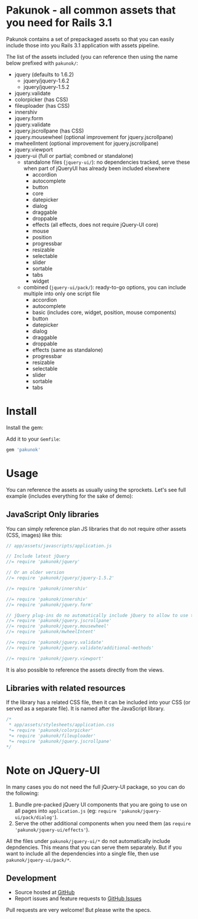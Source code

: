 # Pakunok - all common assets that you need for Rails 3.1

Pakunok contains a set of prepackaged assets so that you can easily include those into you Rails 3.1 application with assets pipeline.

The list of the assets included (you can reference then using the name below prefixed with `pakunok/`:

- jquery (defaults to 1.6.2)
  - jquery/jquery-1.6.2
  - jquery/jquery-1.5.2
- jquery.validate
- colorpicker (has CSS)
- fileuploader (has CSS)
- innershiv
- jquery.form
- jquery.validate
- jquery.jscrollpane (has CSS)
- jquery.mousewheel (optional improvement for jquery.jscrollpane)
- mwheelIntent  (optional improvement for jquery.jscrollpane)
- jquery.viewport
- jquery-ui (full or partial; combned or standalone)
  - standalone files (`jquery-ui/`): no dependencies tracked, serve these when part of jQueryUI has already been included elsewhere
    - accordion
    - autocomplete
    - button
    - core
    - datepicker
    - dialog
    - draggable
    - droppable
    - effects (all effects, does not require jQuery-UI core)
    - mouse
    - position
    - progressbar
    - resizable
    - selectable
    - slider
    - sortable
    - tabs
    - widget
  - combined (`jquery-ui/pack/`): ready-to-go options, you can include multiple into only one script file
    - accordion
    - autocomplete
    - basic (includes core, widget, position, mouse components)
    - button
    - datepicker
    - dialog
    - draggable
    - droppable
    - effects (same as standalone)
    - progressbar
    - resizable
    - selectable
    - slider
    - sortable
    - tabs


# Install

Install the gem:

Add it to your `Gemfile`:

```ruby
gem 'pakunok'
```


# Usage

You can reference the assets as usually using the sprockets.
Let's see full example (includes everything for the sake of demo):



## JavaScript Only libraries

You can simply reference plan JS libraries that do not require other assets (CSS, images) like this:

```javascript
// app/assets/javascripts/application.js

// Include latest jQuery
//= require 'pakunok/jquery'

// Or an older version
//= require 'pakunok/jquery/jquery-1.5.2'

//= require 'pakunok/innershiv'

//= require 'pakunok/innershiv'
//= require 'pakunok/jquery.form'

// jQuery plug-ins do no automatically include jQuery to allow to use them as a separate script tag
//= require 'pakunok/jquery.jscrollpane'
//= require 'pakunok/jquery.mousewheel'
//= require 'pakunok/mwheelIntent'

//= require 'pakunok/jquery.validate'
//= require 'pakunok/jquery.validate/additional-methods'

//= require 'pakunok/jquery.viewport'
```

It is also possible to reference the assets directly from the views.

## Libraries with related resources

If the library has a related CSS file, then it can be included into your CSS (or served as a separate file).
It is named after the JavaScript library.

```css
/*
 * app/assets/stylesheets/application.css
 *= require 'pakunok/colorpicker'
 *= require 'pakunok/fileuploader'
 *= require 'pakunok/jquery.jscrollpane' 
*/
```


# Note on JQuery-UI

In many cases you do not need the full jQuery-UI package, so you can do the following:

1. Bundle pre-packed jQuery UI components that you are going to use on all pages into `application.js` (eg: `require 'pakunok/jquery-ui/pack/dialog'`).
2. Serve the other additional components when you need them (as `require 'pakunok/jquery-ui/effects'`).

All the files under `pakunok/jquery-ui/*` do not automatically include depndencies. This means that you can serve them separately.
But if you want to include all the dependencies into a single file, then use `pakunok/jquery-ui/pack/*`.


## Development

- Source hosted at [GitHub](https://github.com/dnagir/pakunok)
- Report issues and feature requests to [GitHub Issues](https://github.com/dnagir/pakunok/issues)

Pull requests are very welcome! But please write the specs.
